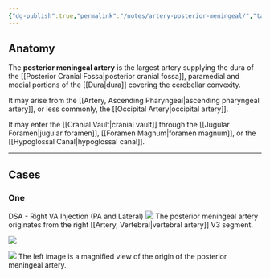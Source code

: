 ```yaml
---
{"dg-publish":true,"permalink":"/notes/artery-posterior-meningeal/","tags":["artery","anatomy"],"created":"2023-09-01T15:48:01.347-07:00","updated":"2023-09-01T16:38:07.250-07:00"}
---
```



## Anatomy

The **posterior meningeal artery** is the largest artery supplying the dura of the [[Posterior Cranial Fossa\|posterior cranial fossa]], paramedial and medial portions of the [[Dura\|dura]] covering the cerebellar convexity.

It may arise from the [[Artery, Ascending Pharyngeal\|ascending pharyngeal artery]], or less commonly, the [[Occipital Artery\|occipital artery]]. 

It may enter the [[Cranial Vault\|cranial vault]] through the [[Jugular Foramen\|jugular foramen]], [[Foramen Magnum\|foramen magnum]], or the [[Hypoglossal Canal\|hypoglossal canal]].

---

## Cases

### One

DSA - Right VA Injection (PA and Lateral)
![](https://i.imgur.com/13ca0YG.png)
The posterior meningeal artery originates from the right [[Artery, Vertebral\|vertebral artery]] V3 segment.

![](https://i.imgur.com/OmP4FEE.png)

![](https://i.imgur.com/TwQkx3l.png)
The left image is a magnified view of the origin of the posterior meningeal artery.

